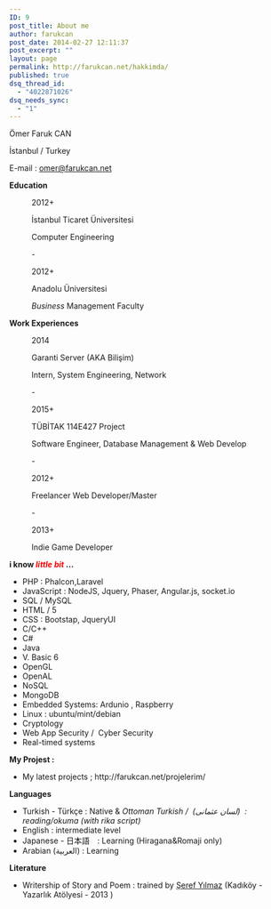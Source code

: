 ```yaml
---
ID: 9
post_title: About me
author: farukcan
post_date: 2014-02-27 12:11:37
post_excerpt: ""
layout: page
permalink: http://farukcan.net/hakkimda/
published: true
dsq_thread_id:
  - "4022871026"
dsq_needs_sync:
  - "1"
---
```

Ömer Faruk CAN

İstanbul / Turkey

E-mail : omer@farukcan.net

<strong>Education</strong>
<p style="margin-left: 40px;">2012+</p>
<p style="margin-left: 40px;">İstanbul Ticaret Üniversitesi</p>
<p style="margin-left: 40px;">Computer Engineering</p>
<p style="margin-left: 40px;">-</p>
<p style="margin-left: 40px;">2012+</p>
<p style="margin-left: 40px;">Anadolu Üniversitesi</p>
<p style="margin-left: 40px;"><span class="st"><em>Business</em> Management Faculty </span></p>
<strong>Work Experiences</strong>
<p style="margin-left: 40px;">2014</p>
<p style="margin-left: 40px;">Garanti Server (AKA Bilişim)</p>
<p style="margin-left: 40px;">Intern, System Engineering, Network</p>
<p style="margin-left: 40px;">-</p>
<p style="margin-left: 40px;">2015+</p>
<p style="margin-left: 40px;">TÜBİTAK 114E427 Project</p>
<p style="margin-left: 40px;">Software Engineer, Database Management &amp; Web Develop</p>
<p style="margin-left: 40px;">-</p>
<p style="margin-left: 40px;">2012+</p>
<p style="margin-left: 40px;">Freelancer Web Developer/Master</p>
<p style="margin-left: 40px;">-</p>
<p style="margin-left: 40px;">2013+</p>
<p style="margin-left: 40px;">Indie Game Developer</p>
<strong>i know <span style="color: #ff0000;"><em>little bit</em></span> ...</strong>
<ul>
	<li>PHP : Phalcon,Laravel</li>
	<li>JavaScript : NodeJS, Jquery, Phaser, Angular.js, socket.io</li>
	<li>SQL / MySQL</li>
	<li>HTML / 5</li>
	<li>CSS : Bootstap, JqueryUI</li>
	<li>C/C++</li>
	<li>C#</li>
	<li>Java</li>
	<li>V. Basic 6</li>
	<li>OpenGL</li>
	<li>OpenAL</li>
	<li>NoSQL</li>
	<li>MongoDB</li>
	<li>Embedded Systems: Ardunio , Raspberry</li>
	<li>Linux : ubuntu/mint/debian</li>
	<li>Cryptology</li>
	<li>Web App Security /  Cyber Security</li>
	<li>Real-timed systems</li>
</ul>
<strong>My Projest :</strong>
<ul>
	<li>My latest projects ; http://farukcan.net/projelerim/</li>
</ul>
<strong>Languages</strong>
<ul>
	<li>Turkish - Türkçe : Native &amp; <em>Ottoman Turkish /  (لسان عثمانى)  : reading/okuma (with rika script)</em></li>
	<li>English : intermediate level</li>
	<li>Japanese - 日本語　: Learning (Hiragana&amp;Romaji only)</li>
	<li>Arabian (<span class="short_text" id="result_box" lang="ar"><span class="hps">العربية</span></span>) : Learning</li>
</ul>
<strong>Literature</strong>
<ul>
	<li>Writership of Story and Poem : trained by <a href="http://www.serefyilmaz.com/biyografi.html">Şeref Yılmaz</a> (Kadıköy - Yazarlık Atölyesi - 2013 )</li>
</ul>